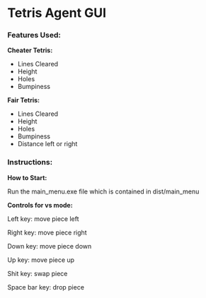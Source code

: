# Tetris Agent GUI


### Features Used:

**Cheater Tetris:**

* Lines Cleared
* Height 
* Holes
* Bumpiness

**Fair Tetris:**

* Lines Cleared
* Height 
* Holes
* Bumpiness
* Distance left or right



### Instructions:

**How to Start:**

Run the main_menu.exe file which is contained in dist/main_menu


**Controls for vs mode:**

Left key: move piece left

Right key: move piece right

Down key: move piece down

Up key: move piece up

Shit key: swap piece

Space bar key: drop piece
